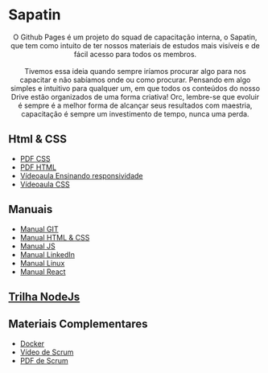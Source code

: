 # Sapatin

<div style="text-align: center">
   O Github Pages é um projeto do squad de capacitação interna, o Sapatin, que tem como intuito de ter nossos materiais de estudos mais visíveis e de fácil acesso para todos os membros. <br>
<br>
   Tivemos essa ideia quando sempre iríamos procurar algo para nos capacitar e não sabíamos onde ou como procurar. Pensando em algo simples e intuitivo para qualquer um, em que todos os conteúdos do nosso Drive estão organizados de uma forma criativa! Orc, lembre-se que evoluir é sempre é a melhor forma de alcançar seus resultados com maestria, capacitação é sempre um investimento de tempo, nunca uma perda. 
</div>

## Html & CSS
   - [PDF CSS](https://drive.google.com/file/d/1yZJBL6KZVSuez9itREf0oMX5plA9iEwI/view?usp=sharing)
   - [PDF HTML](https://drive.google.com/file/d/1XjNTU14VKboPqd6TTJ4HXwnb3rlO-nR-/view?usp=sharing)
   - [Vídeoaula Ensinando responsividade](https://drive.google.com/file/d/1Q7GywOhNkJ8WCmmT6sJ_w8JHId9lRjgd/view?usp=sharing)
   - [Vídeoaula CSS](https://drive.google.com/file/d/19T5uua583Ph_IMBf0uii0IVIYK6E91Sj/view?usp=sharing)

    

## Manuais
   - [Manual GIT](https://drive.google.com/file/d/1kuHOcurwMoeKrfV3SgZ6Ohwi9vEjpYja/view?usp=sharing)
   - [Manual HTML & CSS](https://drive.google.com/file/d/1Vf0KW0sdJQbD5Dk-0Ya0yQNhVT9TJ6T_/view?usp=sharing)
   - [Manual JS](https://drive.google.com/file/d/1GaA0MZozIcu_iH1ffCKzjSob90Yucgkp/view?usp=sharing)
   - [Manual LinkedIn](https://drive.google.com/file/d/1-Nhr1eGVr_Oo8F5lZXpRo6R1hloXFzJk/view?usp=sharing)  
   - [Manual Linux](https://drive.google.com/file/d/1h3tH2hV3IbYWCrhrau0AftWlwDiIAWUz/view?usp=sharing)
   - [Manual React](https://drive.google.com/file/d/1kMBfMH3GFWijuI5BoyY23egXdFkFBq5L/view?usp=sharing)


## [Trilha NodeJs](pages/trilhanodejs.md)

## Materiais Complementares
   - [Docker](https://drive.google.com/file/d/1zrQk-DeUxyDaRV0VMHoS-CdOr1QnteCM/view?usp=sharing)
   - [Vídeo de Scrum](https://drive.google.com/file/d/1moY6bRQ54SPazyNlSFTTt3dx1CffGTmZ/view?usp=sharing)
   - [PDF de Scrum](https://drive.google.com/file/d/1L3b2NGfOqQSar3Go_qUry-YWSorOwsoM/view?usp=sharing)


